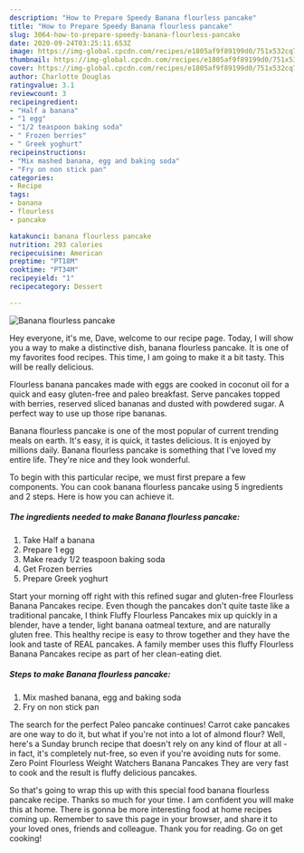 ```yaml
---
description: "How to Prepare Speedy Banana flourless pancake"
title: "How to Prepare Speedy Banana flourless pancake"
slug: 3064-how-to-prepare-speedy-banana-flourless-pancake
date: 2020-09-24T03:25:11.653Z
image: https://img-global.cpcdn.com/recipes/e1805af9f89199d0/751x532cq70/banana-flourless-pancake-recipe-main-photo.jpg
thumbnail: https://img-global.cpcdn.com/recipes/e1805af9f89199d0/751x532cq70/banana-flourless-pancake-recipe-main-photo.jpg
cover: https://img-global.cpcdn.com/recipes/e1805af9f89199d0/751x532cq70/banana-flourless-pancake-recipe-main-photo.jpg
author: Charlotte Douglas
ratingvalue: 3.1
reviewcount: 3
recipeingredient:
- "Half a banana"
- "1 egg"
- "1/2 teaspoon baking soda"
- " Frozen berries"
- " Greek yoghurt"
recipeinstructions:
- "Mix mashed banana, egg and baking soda"
- "Fry on non stick pan"
categories:
- Recipe
tags:
- banana
- flourless
- pancake

katakunci: banana flourless pancake 
nutrition: 293 calories
recipecuisine: American
preptime: "PT18M"
cooktime: "PT34M"
recipeyield: "1"
recipecategory: Dessert

---
```



![Banana flourless pancake](https://img-global.cpcdn.com/recipes/e1805af9f89199d0/751x532cq70/banana-flourless-pancake-recipe-main-photo.jpg)

Hey everyone, it's me, Dave, welcome to our recipe page. Today, I will show you a way to make a distinctive dish, banana flourless pancake. It is one of my favorites food recipes. This time, I am going to make it a bit tasty. This will be really delicious.

Flourless banana pancakes made with eggs are cooked in coconut oil for a quick and easy gluten-free and paleo breakfast. Serve pancakes topped with berries, reserved sliced bananas and dusted with powdered sugar. A perfect way to use up those ripe bananas.

Banana flourless pancake is one of the most popular of current trending meals on earth. It's easy, it is quick, it tastes delicious. It is enjoyed by millions daily. Banana flourless pancake is something that I've loved my entire life. They're nice and they look wonderful.


To begin with this particular recipe, we must first prepare a few components. You can cook banana flourless pancake using 5 ingredients and 2 steps. Here is how you can achieve it.

<!--inarticleads1-->

##### The ingredients needed to make Banana flourless pancake:

1. Take Half a banana
1. Prepare 1 egg
1. Make ready 1/2 teaspoon baking soda
1. Get  Frozen berries
1. Prepare  Greek yoghurt


Start your morning off right with this refined sugar and gluten-free Flourless Banana Pancakes recipe. Even though the pancakes don&#39;t quite taste like a traditional pancake, I think Fluffy Flourless Pancakes mix up quickly in a blender, have a tender, light banana oatmeal texture, and are naturally gluten free. This healthy recipe is easy to throw together and they have the look and taste of REAL pancakes. A family member uses this fluffy Flourless Banana Pancakes recipe as part of her clean-eating diet. 

<!--inarticleads2-->

##### Steps to make Banana flourless pancake:

1. Mix mashed banana, egg and baking soda
1. Fry on non stick pan


The search for the perfect Paleo pancake continues! Carrot cake pancakes are one way to do it, but what if you&#39;re not into a lot of almond flour? Well, here&#39;s a Sunday brunch recipe that doesn&#39;t rely on any kind of flour at all - in fact, it&#39;s completely nut-free, so even if you&#39;re avoiding nuts for some. Zero Point Flourless Weight Watchers Banana Pancakes They are very fast to cook and the result is fluffy delicious pancakes. 

So that's going to wrap this up with this special food banana flourless pancake recipe. Thanks so much for your time. I am confident you will make this at home. There is gonna be more interesting food at home recipes coming up. Remember to save this page in your browser, and share it to your loved ones, friends and colleague. Thank you for reading. Go on get cooking!
